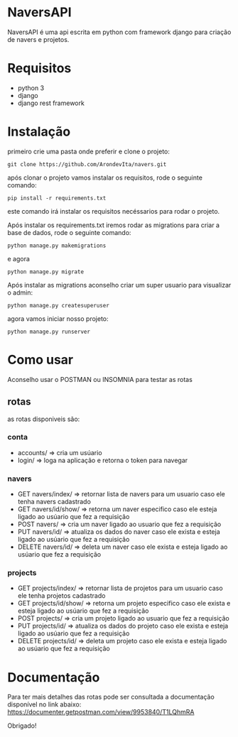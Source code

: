 # NaversAPI
NaversAPI é uma api escrita em python com framework django para criação de navers e projetos.

# Requisitos
- python 3
- django
- django rest framework

# Instalação
primeiro crie uma pasta onde preferir e clone o projeto:
```
git clone https://github.com/ArondevIta/navers.git
```
após clonar o projeto vamos instalar os requisitos, rode o seguinte comando:
``` 
pip install -r requirements.txt
```
este comando irá instalar os requisitos necéssarios para rodar o projeto.

Após instalar os requirements.txt iremos rodar as migrations para criar a base de dados, rode o seguinte comando:
```
python manage.py makemigrations
```
e agora
```
python manage.py migrate
```
Após instalar as migrations aconselho criar um super usuario para visualizar o admin:
```
python manage.py createsuperuser
```
agora vamos iniciar nosso projeto:
```
python manage.py runserver
```

# Como usar
Aconselho usar o POSTMAN ou INSOMNIA para testar as rotas 
## rotas
as rotas disponiveis são: 

### conta 
- accounts/ => cria um usúario
- login/ => loga na aplicação e retorna o token para navegar
### navers
- GET navers/index/ => retornar lista de navers para um usuario caso ele tenha navers cadastrado
- GET navers/id/show/ => retorna um naver especifico caso ele esteja ligado ao usúario que fez a requisição
- POST navers/ => cria um naver ligado ao usuario que fez a requisição
- PUT navers/id/ => atualiza os dados do naver caso ele exista e esteja ligado ao usúario que fez a requisição
- DELETE navers/id/ => deleta um naver caso ele exista e esteja ligado ao usúario que fez a requisição
### projects
- GET projects/index/ => retornar lista de projetos para um usuario caso ele tenha projetos cadastrado
- GET projects/id/show/ => retorna um projeto especifico caso ele exista e esteja ligado ao usúario que fez a requisição
- POST projects/ => cria um projeto ligado ao usuario que fez a requisição
- PUT projects/id/ => atualiza os dados do projeto caso ele exista e esteja ligado ao usúario que fez a requisição
- DELETE projects/id/ => deleta um projeto caso ele exista e esteja ligado ao usúario que fez a requisição
# Documentação
Para ter mais detalhes das rotas pode ser consultada a documentação disponível no link abaixo:
https://documenter.getpostman.com/view/9953840/T1LQhmRA

Obrigado!
